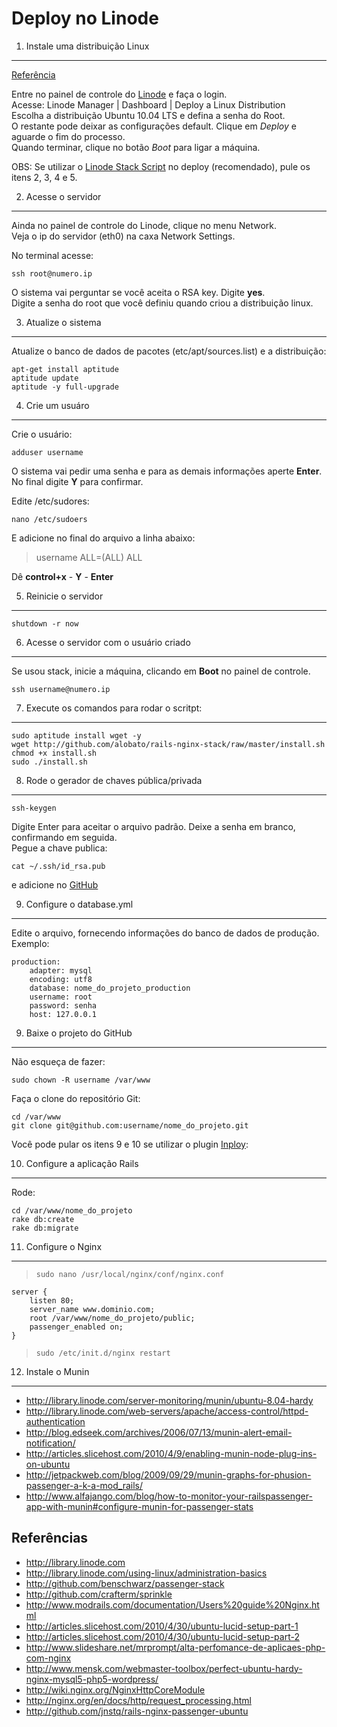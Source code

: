 Deploy no Linode
================

1. Instale uma distribuição Linux
---------------------------------
[Referência](http://library.linode.com/linode-manager/deploying-a-linux-distribution)

Entre no painel de controle do [Linode](www.linode.com) e faça o login.  
Acesse: Linode Manager | Dashboard | Deploy a Linux Distribution  
Escolha a distribuição Ubuntu 10.04 LTS e defina a senha do Root.  
O restante pode deixar as configurações default. Clique em *Deploy* e aguarde o fim do processo.  
Quando terminar, clique no botão *Boot* para ligar a máquina.

OBS: Se utilizar o [Linode Stack Script](http://github.com/alobato/rails-nginx-stack/raw/master/linode-stack-script.sh) no deploy (recomendado), pule os itens 2, 3, 4 e 5.


2. Acesse o servidor
--------------------
Ainda no painel de controle do Linode, clique no menu Network.  
Veja o ip do servidor (eth0) na caxa Network Settings.

No terminal acesse:

	ssh root@numero.ip

O sistema vai perguntar se você aceita o RSA key. Digite **yes**.  
Digite a senha do root que você definiu quando criou a distribuição linux.


3. Atualize o sistema
----------------------------------
Atualize o banco de dados de pacotes (etc/apt/sources.list) e a distribuição:

	apt-get install aptitude
	aptitude update
	aptitude -y full-upgrade


4. Crie um usuáro
------------------
Crie o usuário:

	adduser username

O sistema vai pedir uma senha e para as demais informações aperte **Enter**.
No final digite **Y** para confirmar.

Edite /etc/sudores:

	nano /etc/sudoers

E adicione no final do arquivo a linha abaixo:  
>username ALL=(ALL) ALL

Dê **control+x** - **Y** - **Enter**


5. Reinicie o servidor
----------------------
	shutdown -r now


6. Acesse o servidor com o usuário criado
------------------------------------------
Se usou stack, inicie a máquina, clicando em **Boot** no painel de controle.

	ssh username@numero.ip


7. Execute os comandos para rodar o scritpt:
--------------------------------------------
	sudo aptitude install wget -y
	wget http://github.com/alobato/rails-nginx-stack/raw/master/install.sh
	chmod +x install.sh
	sudo ./install.sh


8. Rode o gerador de chaves pública/privada
-------------------------------------------
	ssh-keygen

Digite Enter para aceitar o arquivo padrão. Deixe a senha em branco, confirmando em seguida.  
Pegue a chave publica:

	cat ~/.ssh/id_rsa.pub

e adicione no [GitHub](https://github.com/account#ssh_bucket)  


9. Configure o database.yml
---------------------------
Edite o arquivo, fornecendo informações do banco de dados de produção. Exemplo:

	production:
	    adapter: mysql
	    encoding: utf8
	    database: nome_do_projeto_production
	    username: root
	    password: senha
	    host: 127.0.0.1


9. Baixe o projeto do GitHub
----------------------------
Não esqueça de fazer:   

	sudo chown -R username /var/www

Faça o clone do repositório Git:

	cd /var/www
	git clone git@github.com:username/nome_do_projeto.git

Você pode pular os itens 9 e 10 se utilizar o plugin [Inploy](http://github.com/dcrec1/inploy):   


10. Configure a aplicação Rails
--------------------------------
Rode:

	cd /var/www/nome_do_projeto
	rake db:create
	rake db:migrate


11. Configure o Nginx
---------------------
>`sudo nano /usr/local/nginx/conf/nginx.conf`

    server {
        listen 80;
        server_name www.dominio.com;
        root /var/www/nome_do_projeto/public;
        passenger_enabled on;
    }

>`sudo /etc/init.d/nginx restart`


12. Instale o Munin
-------------------
* http://library.linode.com/server-monitoring/munin/ubuntu-8.04-hardy
* http://library.linode.com/web-servers/apache/access-control/httpd-authentication
* http://blog.edseek.com/archives/2006/07/13/munin-alert-email-notification/
* http://articles.slicehost.com/2010/4/9/enabling-munin-node-plug-ins-on-ubuntu
* http://jetpackweb.com/blog/2009/09/29/munin-graphs-for-phusion-passenger-a-k-a-mod_rails/
* http://www.alfajango.com/blog/how-to-monitor-your-railspassenger-app-with-munin#configure-munin-for-passenger-stats


Referências
------------
* http://library.linode.com
* http://library.linode.com/using-linux/administration-basics
* http://github.com/benschwarz/passenger-stack
* http://github.com/crafterm/sprinkle
* http://www.modrails.com/documentation/Users%20guide%20Nginx.html
* http://articles.slicehost.com/2010/4/30/ubuntu-lucid-setup-part-1
* http://articles.slicehost.com/2010/4/30/ubuntu-lucid-setup-part-2
* http://www.slideshare.net/mrprompt/alta-perfomance-de-aplicaes-php-com-nginx
* http://www.mensk.com/webmaster-toolbox/perfect-ubuntu-hardy-nginx-mysql5-php5-wordpress/
* http://wiki.nginx.org/NginxHttpCoreModule
* http://nginx.org/en/docs/http/request_processing.html
* http://github.com/jnstq/rails-nginx-passenger-ubuntu
